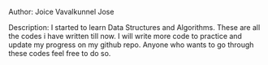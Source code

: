 Author: Joice Vavalkunnel Jose

Description: I started to learn Data Structures and Algorithms. These are all the codes i have written till now. I will write more code to practice and update my progress on my github repo. Anyone who wants to go through these codes feel free to do so.